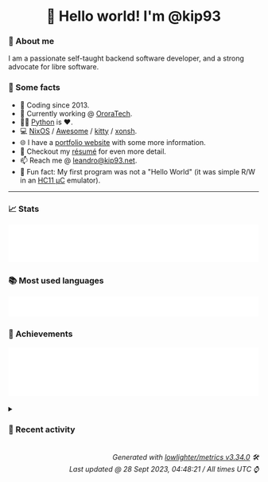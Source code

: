 <!-- README template, populated using this action:
     https://github.com/kip93/kip93/blob/main/.github/workflows/readme.yml. -->

<h1 align="center">👋 Hello world! I'm @kip93</h1> <!-- LOGIN => username -->

### 👤 About me

I am a passionate self-taught backend software developer, and a strong advocate for libre software.


### 💬 Some facts

* 📅 Coding since 2013.
* 💼 Currently working @ [OroraTech](https://ororatech.com/).
* 👨‍💻 [Python](https://github.com/search?q=user%3Akip93&l=python) is ❤️. <!-- LOGIN => username -->
* 💻 [NixOS](https://github.com/NixOS/) /
     [Awesome](https://github.com/awesomeWM/) /
     [kitty](https://github.com/kovidgoyal/kitty/) /
     [xonsh](https://github.com/xonsh/).
* 🌐 I have a [portfolio website](https://kip93.net/) with some more information.
* 📝 Checkout my [résumé](https://kip93.net/resume/) for even more detail.
* 📫 Reach me @ [leandro@kip93.net](mailto:leandro@kip93.net).
* 🎲 Fun fact: My first program was not a "Hello World" (it was simple R/W in an [HC11 µC](https://en.wikipedia.org/wiki/68HC11) emulator).


-----------------------------------------------------------------------------------------------------------------------


### 📈 Stats

![](./stats.svg)


### 📚 Most used languages <!-- by percentage, in decreasing order -->

![](./languages.svg)


### 🏅 Achievements

![](./achievements.svg)


<details> <!-- Last activity -->
<!-- Almost verbatim copy of https://github.com/lowlighter/metrics/blob/latest/source/templates/markdown/partials/activity.ejs, but restructured to be foldable. -->
<summary><h3>📰 Recent activity</h3></summary>

* 💬 Commented on [#255810 python3 &#34;Found duplicated packages in closure&#34;](https://github.com/NixOS/nixpkgs/issues/255810) from [NixOS/nixpkgs](https://github.com/NixOS/nixpkgs)
  * *On 27 Sept 2023, 14:57:47*
* 💬 Commented on [#255810 python3 &#34;Found duplicated packages in closure&#34;](https://github.com/NixOS/nixpkgs/issues/255810) from [NixOS/nixpkgs](https://github.com/NixOS/nixpkgs)
  * *On 27 Sept 2023, 11:54:09*
* 🍽️ Forked [vpsfreecz/vpsadminos](https://github.com/vpsfreecz/vpsadminos) to [kip93/vpsadminos](https://github.com/kip93/vpsadminos)
  * *On 25 Sept 2023, 23:20:29*
* 🌟 Starred [vpsfreecz/vpsadminos](https://github.com/vpsfreecz/vpsadminos)
  * *On 25 Sept 2023, 23:20:11*
</details>


<h6 align="right"><em>
    Generated with <a href="https://github.com/lowlighter/metrics/tree/latest/">lowlighter/metrics v3.34.0</a> 🛠️<br> <!-- VERSION => MAJOR.minor.patch -->
    Last updated @ 28 Sept 2023, 04:48:21 / All times UTC ⌚ <!-- meta.generated => DD/MM/YYYY, hh:mm -->
</em></h6>
